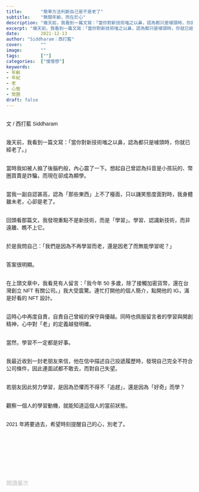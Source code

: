 ```yaml
---
title:       "簡單方法判斷自己是不是老了"
subtitle:    "無關年齡，而在於心"
description: "幾天前，我看到一篇文寫：「當你對新技術嗤之以鼻，認為都只是噱頭時，你就已經老了。」當時我如被人搧了後腦杓般，內心震了一下..."
excerpt: "幾天前，我看到一篇文寫：「當你對新技術嗤之以鼻，認為都只是噱頭時，你就已經老了。」當時我如被人搧了後腦杓般，內心震了一下..."
date:        2021-12-13
author: "Siddharam｜西打藍"
cover:       ""
image:       ""
tags:        [""]
categories:  ["慢慢想"]
keywords:
- 年齡
- 年紀
- 老
- 心態
- 幣圈
draft: false
---
```


<article style="font-family: 'Noto Sans TC', '微軟正黑體', sans-serif; font-weight: 300;">

<br>文 / 西打藍 Siddharam<br><br>

幾天前，我看到一篇文寫：「當你對新技術嗤之以鼻，認為都只是噱頭時，你就已經老了。」<br><br>

當時我如被人搧了後腦杓般，內心震了一下。想起自己曾認為抖音是小孩玩的、幣圈買賣是詐騙，而現在卻成為顯學。<br><br>

當我一副自認甚高，認為「那些東西」上不了檯面，只以譏笑態度面對時，我身體雖未老，心卻是老了。<br><br>

回頭看那篇文，我發現重點不是新技術，而是「學習」。學習、認識新技術，而非遠離、瞧不上它。<br><br>

於是我問自己：「我們是因為不再學習而老，還是因老了而無能學習呢？」<br><br>

答案很明顯。<br><br>

在上頭文章中，我看見有人留言：「我今年 50 多歲，除了接觸加密貨幣，還在台灣創立 NFT 有關公司。」我大受震驚。連忙打開他的個人簡介，點開他的 IG，滿是好看的 NFT 設計。<br><br>

這時心中再度自責，自責自己曾經的保守與優越。同時也佩服留言者的學習與開創精神，心中對「老」的定義越發明確。<br><br>

當然，學習不一定都是好事。<br><br>

我最近收到一封老朋友來信，他在信中描述自己投遞履歷時，發現自己完全不符合公司條件，因此連面試都不敢去，而對自己失望。<br><br>

若朋友因此努力學習，是因為恐懼而不得不「追趕」，還是因為「好奇」而學？<br><br>

觀察一個人的學習動機，就能知道這個人的當前狀態。<br><br>

2021 年將要過去，希望時刻提醒自己的心，別老了。<br><br>




<br><br>






<br><br><br>

</article>

<div style="color: #bfbfbf; font-size: 15px;" id="busuanzi_container_page_pv">
  閱讀量<span id="busuanzi_value_page_pv"></span>次
</div>

<script src="../../js/post.js"></script>




